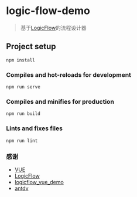 # logic-flow-demo
>基于[LogicFlow](http://logic-flow.org)的流程设计器

## Project setup
```
npm install
```

### Compiles and hot-reloads for development
```
npm run serve
```

### Compiles and minifies for production
```
npm run build
```

### Lints and fixes files
```
npm run lint
```

### 感谢
- [VUE](https://vuejs.org/)
- [LogicFlow](http://logic-flow.org/)
- [logicflow_vue_demo](https://github.com/xinxin93/logicflow_vue_demo)
- [antdv](https://www.antdv.com/)


